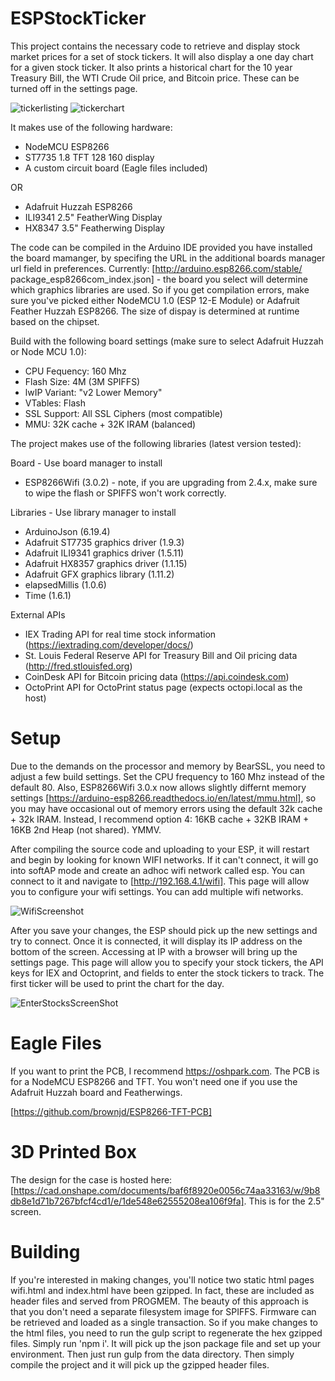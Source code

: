 # ESPStockTicker

This project contains the necessary code to retrieve and display stock market prices for a set of stock tickers. It will also display a one day chart for a given stock ticker. It also prints a historical chart for the 10 year Treasury Bill, the WTI Crude Oil price, and Bitcoin price. These can be turned off in the settings page. 

![tickerlisting](images/tickerlisting.jpg)
![tickerchart](images/tickerchart.jpg)

It makes use of the following hardware:

- NodeMCU ESP8266
- ST7735 1.8 TFT 128 160 display
- A custom circuit board (Eagle files included)

OR

- Adafruit Huzzah ESP8266
- ILI9341 2.5" FeatherWing Display
- HX8347 3.5" Featherwing Display

The code can be compiled in the Arduino IDE provided you have installed the board mamanger, by specifing the URL in the additional boards manager url field in preferences. Currently: [http://arduino.esp8266.com/stable/  package_esp8266com_index.json] - the board you select will determine which graphics libraries are used. So if you get compilation errors, make sure you've picked either NodeMCU 1.0 (ESP 12-E Module) or Adafruit Feather Huzzah ESP8266. The size of dispay is determined at runtime based on the chipset.

Build with the following board settings (make sure to select Adafruit Huzzah or Node MCU 1.0):
- CPU Fequency: 160 Mhz
- Flash Size: 4M (3M SPIFFS)
- lwIP Variant: "v2 Lower Memory"
- VTables: Flash
- SSL Support: All SSL Ciphers (most compatible)
- MMU: 32K cache + 32K IRAM (balanced) 


The project makes use of the following libraries (latest version tested):

Board - Use board manager to install
- ESP8266Wifi (3.0.2) - note, if you are upgrading from 2.4.x, make sure to wipe the flash or SPIFFS won't work correctly.

Libraries - Use library manager to install
- ArduinoJson (6.19.4)
- Adafruit ST7735 graphics driver (1.9.3)
- Adafruit ILI9341 graphics driver (1.5.11)
- Adafruit HX8357 graphics driver (1.1.15)
- Adafruit GFX graphics library (1.11.2)
- elapsedMillis (1.0.6)
- Time (1.6.1)

External APIs
- IEX Trading API for real time stock information (https://iextrading.com/developer/docs/)
- St. Louis Federal Reserve API for Treasury Bill and Oil pricing data (http://fred.stlouisfed.org)
- CoinDesk API for Bitcoin pricing data (https://api.coindesk.com)
- OctoPrint API for OctoPrint status page (expects octopi.local as the host)

# Setup

Due to the demands on the processor and memory by BearSSL, you need to adjust a few build settings. Set the CPU frequency to 160 Mhz instead of the default 80. Also, ESP8266Wifi 3.0.x now allows slightly differnt memory settings [https://arduino-esp8266.readthedocs.io/en/latest/mmu.html], so you may have occasional out of memory errors using the default 32k cache + 32k IRAM. Instead, I recommend option 4: 16KB cache + 32KB IRAM + 16KB 2nd Heap (not shared). YMMV. 

After compiling the source code and uploading to your ESP, it will restart and begin by looking for known WIFI networks. If it can't connect, it will go into softAP mode and create an adhoc wifi network called esp. You can connect to it and navigate to [http://192.168.4.1/wifi]. This page will allow you to configure your wifi settings. You can add multiple wifi networks.

![WifiScreenshot](images/wifiscreenshot.png)

After you save your changes, the ESP should pick up the new settings and try to connect. Once it is connected, it will display its IP address on the bottom of the screen. Accessing at IP with a browser will bring up the settings page. This page will allow you to specify your stock tickers, the API keys for IEX and Octoprint, and fields to enter the stock tickers to track. The first ticker will be used to print the chart for the day. 

![EnterStocksScreenShot](images/enterstocks.png)

# Eagle Files

If you want to print the PCB, I recommend https://oshpark.com. The PCB is for a NodeMCU ESP8266 and TFT. You won't need one if you use the Adafruit Huzzah board and Featherwings.

[https://github.com/brownjd/ESP8266-TFT-PCB]

# 3D Printed Box

The design for the case is hosted here: [https://cad.onshape.com/documents/baf6f8920e0056c74aa33163/w/9b8db8e1d71b7267bfcf4cd1/e/1de548e62555208ea106f9fa]. This is for the 2.5" screen.

# Building

If you're interested in making changes, you'll notice two static html pages wifi.html and index.html have been gzipped. In fact, these are included as header files and served from PROGMEM. The beauty of this approach is that you don't need a separate filesystem image for SPIFFS. Firmware can be retrieved and loaded as a single transaction. So if you make changes to the html files, you need to run the gulp script to regenerate the hex gzipped files. Simply run 'npm i'. It will pick up the json package file and set up your environment. Then just run gulp from the data directory. Then simply compile the project and it will pick up the gzipped header files.
